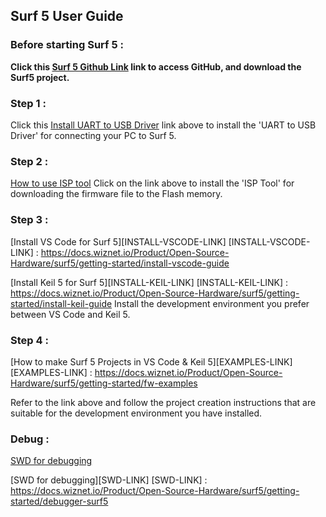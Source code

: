 
## Surf 5 User Guide

### Before starting Surf 5 :

**Click this [Surf 5 Github Link](https://github.com/Wiznet/W7500x-Surf5/tree/main) link to access GitHub, and download the Surf5 project.**


### Step 1 : 

Click this [Install UART to USB Driver](https://docs.wiznet.io/Product/Open-Source-Hardware/surf5/getting-started/install-usb-driver) link above to install the 'UART to USB Driver' for connecting your PC to Surf 5.




### Step 2 : 

[How to use ISP tool](https://docs.wiznet.io/Product/Open-Source-Hardware/surf5/getting-started/flashing-surf5)
Click on the link above to install the 'ISP Tool' for downloading the firmware file to the Flash memory.




### Step 3 : 

[Install VS Code for Surf 5][INSTALL-VSCODE-LINK]
[INSTALL-VSCODE-LINK] : https://docs.wiznet.io/Product/Open-Source-Hardware/surf5/getting-started/install-vscode-guide

[Install Keil 5 for Surf 5][INSTALL-KEIL-LINK]
[INSTALL-KEIL-LINK] : https://docs.wiznet.io/Product/Open-Source-Hardware/surf5/getting-started/install-keil-guide
Install the development environment you prefer between VS Code and Keil 5.




### Step 4 : 

[How to make Surf 5 Projects in VS Code & Keil 5][EXAMPLES-LINK]
[EXAMPLES-LINK] : https://docs.wiznet.io/Product/Open-Source-Hardware/surf5/getting-started/fw-examples

Refer to the link above and follow the project creation instructions that are suitable for the development environment you have installed.




### Debug : 
[SWD for debugging](debugger-surf5.md)

[SWD for debugging][SWD-LINK]
[SWD-LINK] : https://docs.wiznet.io/Product/Open-Source-Hardware/surf5/getting-started/debugger-surf5